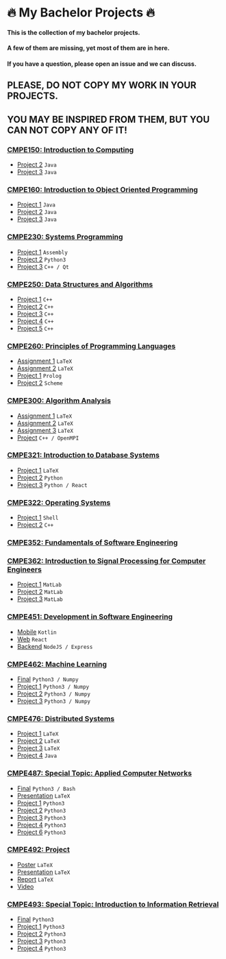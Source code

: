# :fire: My Bachelor Projects :fire:

#### This is the collection of my bachelor projects.
#### A few of them are missing, yet most of them are in here.
#### If you have a question, please open an issue and we can discuss.

## PLEASE, DO NOT COPY MY WORK IN YOUR PROJECTS.
## YOU MAY BE INSPIRED FROM THEM, BUT YOU **CAN NOT COPY** ANY OF IT! 

### [CMPE150: Introduction to Computing](/CMPE150/)
- [Project 2](/CMPE150/Project2) `Java`
- [Project 3](/CMPE150/Project3) `Java`

### [CMPE160: Introduction to Object Oriented Programming](/CMPE160/)
- [Project 1](/CMPE160/Project1) `Java`
- [Project 2](/CMPE160/Project2) `Java`
- [Project 3](/CMPE160/Project3) `Java`

### [CMPE230: Systems Programming](/CMPE230/)
- [Project 1](/CMPE230/Project1) `Assembly`
- [Project 2](/CMPE230/Project2) `Python3`
- [Project 3](/CMPE230/Project3) `C++ / Qt`

### [CMPE250: Data Structures and Algorithms](/CMPE250/)
- [Project 1](/CMPE250/Project1) `C++`
- [Project 2](/CMPE250/Project2) `C++`
- [Project 3](/CMPE250/Project3) `C++`
- [Project 4](/CMPE250/Project4) `C++`
- [Project 5](/CMPE250/Project5) `C++`

### [CMPE260: Principles of Programming Languages](/CMPE260/)
- [Assignment 1](/CMPE260/Assignment1) `LaTeX`
- [Assignment 2](/CMPE260/Assignment2) `LaTeX`
- [Project 1](/CMPE260/Project1) `Prolog`
- [Project 2](/CMPE260/Project2) `Scheme`

### [CMPE300: Algorithm Analysis](/CMPE300/)
- [Assignment 1](/CMPE300/Assignment1) `LaTeX`
- [Assignment 2](/CMPE300/Assignment2) `LaTeX`
- [Assignment 3](/CMPE300/Assignment3) `LaTeX`
- [Project](/CMPE300/Project) `C++ / OpenMPI`

### [CMPE321: Introduction to Database Systems](/CMPE321/)
- [Project 1](/CMPE321/Project1) `LaTeX`
- [Project 2](/CMPE321/Project2) `Python`
- [Project 3](/CMPE321/Project3) `Python / React`

### [CMPE322: Operating Systems](/CMPE322/)
- [Project 1](/CMPE322/Project1) `Shell`
- [Project 2](/CMPE322/Project2) `C++`

### [CMPE352: Fundamentals of Software Engineering](/CMPE352/)

### [CMPE362: Introduction to Signal Processing for Computer Engineers](/CMPE362/)
- [Project 1](/CMPE362/Project1) `MatLab`
- [Project 2](/CMPE362/Project2) `MatLab`
- [Project 3](/CMPE362/Project3) `MatLab`

### [CMPE451: Development in Software Engineering](/CMPE451/)
- [Mobile](/CMPE451/Android) `Kotlin`
- [Web](/CMPE451/web) `React`
- [Backend](/CMPE451/backend) `NodeJS / Express`

### [CMPE462: Machine Learning](/CMPE462/)
- [Final](/CMPE462/Final) `Python3 / Numpy`
- [Project 1](/CMPE462/Project1) `Python3 / Numpy`
- [Project 2](/CMPE462/Project2) `Python3 / Numpy`
- [Project 3](/CMPE462/Project3) `Python3 / Numpy`

### [CMPE476: Distributed Systems](/CMPE476/)
- [Project 1](/CMPE476/Project1) `LaTeX`
- [Project 2](/CMPE476/Project2) `LaTeX`
- [Project 3](/CMPE476/Project3) `LaTeX`
- [Project 4](/CMPE476/Project4) `Java`

### [CMPE487: Special Topic: Applied Computer Networks](/CMPE487/)
- [Final](/CMPE487/Final) `Python3 / Bash`
- [Presentation](/CMPE487/Presentation) `LaTeX`
- [Project 1](/CMPE487/Project1) `Python3`
- [Project 2](/CMPE487/Project2) `Python3`
- [Project 3](/CMPE487/Project3) `Python3`
- [Project 4](/CMPE487/Project4) `Python3`
- [Project 6](/CMPE487/Project6) `Python3`

### [CMPE492: Project](/CMPE492/)
- [Poster](/CMPE492/Poster.pdf) `LaTeX`
- [Presentation](/CMPE492/Presentation.pdf) `LaTeX`
- [Report](/CMPE492/Report.pdf) `LaTeX`
- [Video](/CMPE492/Video.mp4)

### [CMPE493: Special Topic: Introduction to Information Retrieval](/CMPE493/)
- [Final](/CMPE493/Final) `Python3`
- [Project 1](/CMPE493/Project1) `Python3`
- [Project 2](/CMPE493/Project2) `Python3`
- [Project 3](/CMPE493/Project3) `Python3`
- [Project 4](/CMPE493/Project4) `Python3`
